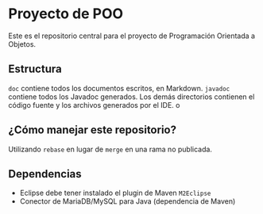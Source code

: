# Proyecto de POO

Este es el repositorio central para el proyecto de Programación Orientada a Objetos.

## Estructura

`doc` contiene todos los documentos escritos, en Markdown. `javadoc` contiene todos los
Javadoc generados. Los demás directorios contienen el código fuente y los archivos
generados por el IDE.
o

## ¿Cómo manejar este repositorio?

Utilizando `rebase` en lugar de `merge` en una rama no publicada.

## Dependencias

- Eclipse debe tener instalado el plugin de Maven `M2Eclipse`
- Conector de MariaDB/MySQL para Java (dependencia de Maven)
